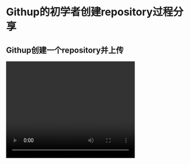 # Githup的初学者创建repository过程分享
## Githup创建一个repository并上传
<div width="352" height="264">
  <video width="352" height="264" controls autobuffer>
    <source src="https://github.com/zhoubaoyong/Githup-/blob/master/视频/Githup创建上传遇到的问题.mp4" type='video/mp4; codecs="avc1.42E01E, mp4a.40.2"'></source>
</video>
</div>
